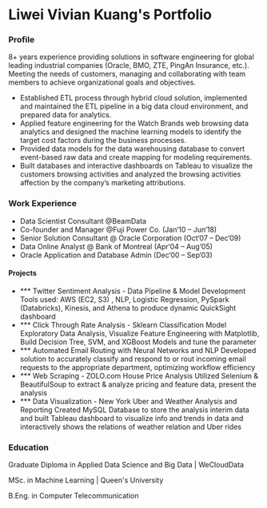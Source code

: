 # Liwei Vivian Kuang's Portfolio
### Profile 
8+ years experience providing solutions in software engineering for global leading industrial companies (Oracle, BMO, ZTE, PingAn Insurance, etc.). Meeting the needs of customers, managing and collaborating with team members to achieve organizational goals and objectives.
- Established ETL process through hybrid cloud solution, implemented and maintained the ETL pipeline in a big data cloud environment, and prepared data for analytics.
- Applied feature engineering for the Watch Brands web browsing data analytics and designed the machine learning models to identify the target cost factors during the business processes.   
- Provided data models for the data warehousing database to convert event-based raw data and create mapping for modeling requirements. 
- Built databases and interactive dashboards on Tableau to visualize the customers browsing activities and analyzed the browsing activities affection by the company’s marketing attributions.

### Work Experience
- Data Scientist Consultant @BeamData 
- Co-founder and Manager @Fuji Power Co.  (Jan‘10 – Jun‘18)
- Senior Solution Consultant @ Oracle Corporation (Oct‘07 – Dec‘09)
- Data Online Analyst @ Bank of Montreal (Apr‘04 – Aug‘05)
- Oracle Application and Database Admin (Dec‘00 – Sep‘03)
  
#### Projects   
- *** Twitter Sentiment Analysis - Data Pipeline & Model Development
Tools used: AWS (EC2, S3) , NLP, Logistic Regression, PySpark (Databricks), Kinesis, and Athena to produce dynamic QuickSight dashboard
- *** Click Through Rate Analysis - Sklearn Classification Model
Exploratory Data Analysis, Visualize Feature Engineering with Matplotlib,  Build Decision Tree, SVM, and XGBoost Models and tune the parameter
- *** Automated Email Routing with Neural Networks and NLP
Developed solution to accurately classify and respond to or rout incoming email requests to the appropriate department, optimizing workflow efficiency
- *** Web Scraping - ZOLO.com House Price Analysis 
Utilized Selenium & BeautifulSoup to extract & analyze pricing and feature data, present the analysis 
- *** Data Visualization - New York Uber and Weather Analysis and Reporting
Created MySQL Database to store the analysis interim data and built Tableau dashboard to visualize info and trends in data and interactively shows the relations of weather relation and Uber rides


### Education 
Graduate Diploma in Applied Data Science and Big Data | WeCloudData 

MSc. in Machine Learning | Queen's University 

B.Eng. in Computer Telecommunication 
